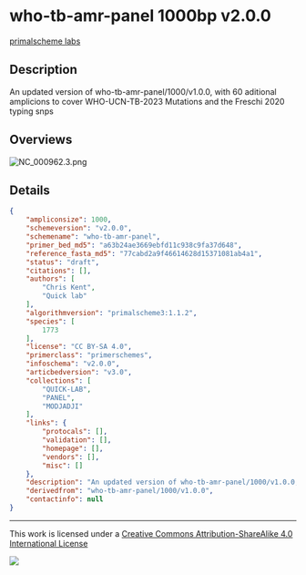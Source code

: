 # who-tb-amr-panel 1000bp v2.0.0

[primalscheme labs](https://labs.primalscheme.com/detail/who-tb-amr-panel/1000/v2.0.0)

## Description

An updated version of who-tb-amr-panel/1000/v1.0.0, with 60 aditional amplicions to cover WHO-UCN-TB-2023 Mutations and the Freschi 2020 typing snps

## Overviews

![NC_000962.3.png](work/NC_000962.3.png)

## Details

```json
{
    "ampliconsize": 1000,
    "schemeversion": "v2.0.0",
    "schemename": "who-tb-amr-panel",
    "primer_bed_md5": "a63b24ae3669ebfd11c938c9fa37d648",
    "reference_fasta_md5": "77cabd2a9f46614628d15371081ab4a1",
    "status": "draft",
    "citations": [],
    "authors": [
        "Chris Kent",
        "Quick lab"
    ],
    "algorithmversion": "primalscheme3:1.1.2",
    "species": [
        1773
    ],
    "license": "CC BY-SA 4.0",
    "primerclass": "primerschemes",
    "infoschema": "v2.0.0",
    "articbedversion": "v3.0",
    "collections": [
        "QUICK-LAB",
        "PANEL",
        "MODJADJI"
    ],
    "links": {
        "protocals": [],
        "validation": [],
        "homepage": [],
        "vendors": [],
        "misc": []
    },
    "description": "An updated version of who-tb-amr-panel/1000/v1.0.0, with 60 aditional amplicions to cover WHO-UCN-TB-2023 Mutations and the Freschi 2020 typing snps",
    "derivedfrom": "who-tb-amr-panel/1000/v1.0.0",
    "contactinfo": null
}
```



------------------------------------------------------------------------

This work is licensed under a [Creative Commons Attribution-ShareAlike 4.0 International License](http://creativecommons.org/licenses/by-sa/4.0/) 

![](https://i.creativecommons.org/l/by-sa/4.0/88x31.png)